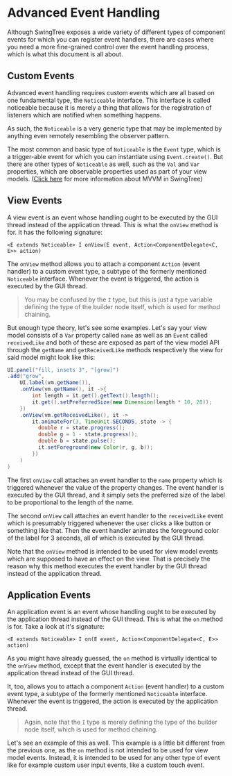 
# Advanced Event Handling #

Although SwingTree exposes a wide variety of 
different types of component events for which you can register
event handlers, there are cases where you need a more fine-grained
control over the event handling process, which is what this document
is all about.

## Custom Events ##

Advanced event handling requires custom events
which are all based on one fundamental type, the `Noticeable` interface.
This interface is called noticeable because it is merely
a thing that allows for the registration of listeners
which are notified when something happens.

As such, the `Noticeable` is a very generic type that may be implemented
by anything even remotely resembling the observer pattern.

The most common and basic type of `Noticeable` is the `Event` type,
which is a trigger-able event for which you can instantiate using `Event.create()`.
But there are other types of `Noticeable` as well, such as the `Val` and `Var`
properties, which are observable properties used as part of your view models.
([Click here](Advanced-MVVM.md) for more information about MVVM in SwingTree)

## View Events ##

A view event is an event whose handling ought to be executed by the
GUI thread instead of the application thread.
This is what the `onView` method is for.
It has the following signature:

`<E extends Noticeable> I onView(E event, Action<ComponentDelegate<C, E>> action)`

The `onView` method allows you to attach a component `Action` (event handler) to
a custom event type, a subtype of the formerly mentioned `Noticeable` interface.
Whenever the event is triggered, the action is executed by the GUI thread.

> You may be confused by the `I` type, but this is just a type variable
> defining the type of the builder node itself, which is used for method chaining.

But enough type theory, let's see some examples.
Let's say your view model consists of a `Var` property called `name`
as well as an `Event` called `receivedLike`
and both of these are exposed as part of the view model API
through the `getName` and `getReceivedLike` methods respectively
the view for said model might look like this:

```java
UI.panel("fill, insets 3", "[grow]")
.add("grow",
    UI.label(vm.getName()),
    .onView(vm.getName(), it ->{
        int length = it.get().getText().length();
        it.get().setPreferredSize(new Dimension(length * 10, 20));
    })
    .onView(vm.getReceivedLike(), it ->
        it.animateFor(3, TimeUnit.SECONDS, state -> {
          double r = state.progress();
          double g = 1 - state.progress();
          double b = state.pulse();
          it.setForeground(new Color(r, g, b));
        })
    )
)
```

The first `onView` call attaches an event handler to the `name` property
which is triggered whenever the value of the property changes.
The event handler is executed by the GUI thread, and it simply
sets the preferred size of the label to be proportional to the length of the name.

The second `onView` call attaches an event handler to the `receivedLike` event
which is presumably triggered whenever the user clicks a like button or something like that.
Then the event handler animates the foreground color of the label for 3 seconds,
all of which is executed by the GUI thread.

Note that the `onView` method is intended to be used
for view model events which are supposed to have an effect on the view.
That is precisely the reason why this method executes the event handler
by the GUI thread instead of the application thread.    

## Application Events ##

An application event is an event whose handling ought to be executed by the
application thread instead of the GUI thread.
This is what the `on` method is for.
Take a look at it's signature:

`<E extends Noticeable> I on(E event, Action<ComponentDelegate<C, E>> action)`

As you might have already guessed, the `on` method is virtually identical
to the `onView` method, except that the event handler is executed by the
application thread instead of the GUI thread.

It, too, allows you to attach a component `Action` (event handler) to
a custom event type, a subtype of the formerly mentioned `Noticeable` interface.
Whenever the event is triggered, the action is executed by the application thread.

> Again, note that the `I` type is merely defining the type of
> the builder node itself, which is used for method chaining.

Let's see an example of this as well.
This example is a little bit different from the previous one,
as the `on` method is not intended to be used for view model events.
Instead, it is intended to be used for any other type of event
like for example custom user input events, like a custom touch event.


